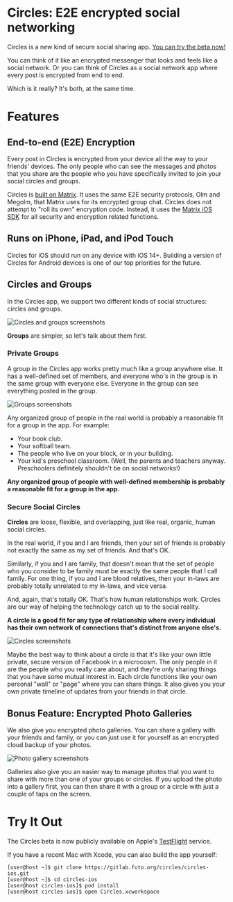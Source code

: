 # Circles: E2E encrypted social networking

Circles is a new kind of secure social sharing app.  [You can try the beta now!](https://testflight.apple.com/join/Lwfrc7jb)

You can think of it like an encrypted messenger that looks and feels like a social network.
Or you can think of Circles as a social network app where every post is encrypted from end to end.

Which is it really?  It's both, at the same time.

# Features

## End-to-end (E2E) Encryption
Every post in Circles is encrypted from your device all the way to your
friends' devices.
The only people who can see the messages and photos that you share are
the people who you have specifically invited to join your social circles
and groups.

Circles is [built on Matrix](https://matrix.org/). 
It uses the same E2E security protocols, Olm and Megolm, that Matrix uses
for its encrypted group chat.
Circles does not attempt to "roll its own" encryption code.
Instead, it uses the [Matrix iOS SDK](https://github.com/matrix-org/matrix-ios-sdk)
for all security and encryption related functions.

## Runs on iPhone, iPad, and iPod Touch
Circles for iOS should run on any device with iOS 14+.
Building a version of Circles for Android devices is one of our top priorities
for the future.

## Circles and Groups
In the Circles app, we support two different kinds of social structures:
circles and groups.

![Circles and groups screenshots](./assets/images/circles-and-groups.jpeg)

**Groups** are simpler, so let's talk about them first.

### Private Groups

A group in the Circles app works pretty much like a group anywhere else.
It has a well-defined set of members, and everyone who's in the group is
in the same group with everyone else.
Everyone in the group can see everything posted in the group.

![Groups screenshots](./assets/images/groups-screenshots.jpeg)

Any organized group of people in the real world is probably a reasonable
fit for a group in the app.
For example:
* Your book club.
* Your softball team.
* The people who live on your block, or in your building.
* Your kid's preschool classroom.
  (Well, the parents and teachers anyway.  Preschoolers definitely shouldn't be on social networks!)

**Any organized group of people with well-defined membership is probably a
reasonable fit for a group in the app.**

### Secure Social Circles

**Circles** are loose, flexible, and overlapping, just like real, organic,
human social circles.

In the real world, if you and I are friends, then your set of friends is
probably not exactly the same as my set of friends.
And that's OK.

Similarly, if you and I are family, that doesn't mean that the set of people
who you consider to be family must be exactly the same people that I call
family.
For one thing, if you and I are blood relatives, then your in-laws are
probably totally unrelated to my in-laws, and vice versa.

And, again, that's totally OK.
That's how human relationships work.
Circles are our way of helping the technology catch up to the social reality.

**A circle is a good fit for any type of relationship where every individual
has their own network of connections that's distinct from anyone else's.**

![Circles screenshots](./assets/images/circles-screenshots.jpeg)

Maybe the best way to think about a circle is that it's like your own
little private, secure version of Facebook in a microcosm.
The only people in it are the people who you really care about, and
they're only sharing things that you have some mutual interest in.
Each circle functions like your own personal "wall" or "page" where
you can share things.
It also gives you your own private timeline of updates from your
friends in that circle.

## Bonus Feature: Encrypted Photo Galleries
We also give you encrypted photo galleries.
You can share a gallery with your friends and family, or you can just
use it for yourself as an encrypted cloud backup of your photos.

![Photo gallery screenshots](/assets/images/photogallery-screenshots.jpeg)

Galleries also give you an easier way to manage photos that you want
to share with more than one of your groups or circles.
If you upload the photo into a gallery first, you can then share it
with a group or a circle with just a couple of taps on the screen.

# Try It Out
The Circles beta is now publicly available on Apple's [TestFlight](https://testflight.apple.com/join/Lwfrc7jb)
service.

If you have a recent Mac with Xcode, you can also build the app yourself:
```console
[user@host ~]$ git clone https://gitlab.futo.org/circles/circles-ios.git
[user@host ~]$ cd circles-ios
[user@host circles-ios]$ pod install
[user@host circles-ios]$ open Circles.xcworkspace
```


